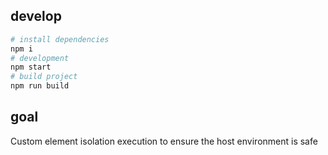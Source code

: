 ## develop

```bash
# install dependencies
npm i
# development
npm start
# build project
npm run build
```

## goal

Custom element isolation execution to ensure the host environment is safe